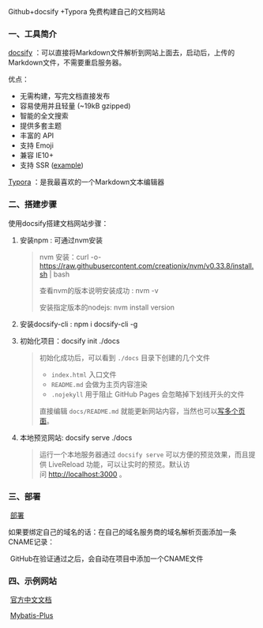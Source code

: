 Github+docsify +Typora 免费构建自己的文档网站

### 一、工具简介

[docsify](https://docsify.js.org/#/) ：可以直接将Markdown文件解析到网站上面去，启动后，上传的Markdown文件，不需要重启服务器。

优点：

- 无需构建，写完文档直接发布
- 容易使用并且轻量 (~19kB gzipped)
- 智能的全文搜索
- 提供多套主题
- 丰富的 API
- 支持 Emoji
- 兼容 IE10+
- 支持 SSR ([example](https://github.com/docsifyjs/docsify-ssr-demo))

[Typora](https://www.typora.io/) ：是我最喜欢的一个Markdown文本编辑器

### 二、搭建步骤

使用docsify搭建文档网站步骤：

1. 安装npm : 可通过nvm安装

   > nvm 安装：curl -o- https://raw.githubusercontent.com/creationix/nvm/v0.33.8/install.sh | bash
   >
   > 查看nvm的版本说明安装成功 : nvm -v 
   >
   > 安装指定版本的nodejs: nvm install  version

2. 安装docsify-cli : npm i docsify-cli -g 

3. 初始化项目：docsify init ./docs 

   > 初始化成功后，可以看到 `./docs` 目录下创建的几个文件
   >
   > - `index.html` 入口文件
   > - `README.md` 会做为主页内容渲染
   > - `.nojekyll` 用于阻止 GitHub Pages 会忽略掉下划线开头的文件
   >
   > 直接编辑 `docs/README.md` 就能更新网站内容，当然也可以[写多个页面](https://docsify.js.org/#/zh-cn/more-pages)。

4. 本地预览网站: docsify serve ./docs 

   > 运行一个本地服务器通过 `docsify serve` 可以方便的预览效果，而且提供 LiveReload 功能，可以让实时的预览。默认访问 [http://localhost:3000](http://localhost:3000/) 。 

### 三、部署

​	[部署](https://docsify.js.org/#/zh-cn/deploy)

​	如果要绑定自己的域名的话：在自己的域名服务商的域名解析页面添加一条CNAME记录：​

​	GitHub在验证通过之后，会自动在项目中添加一个CNAME文件

### 四、示例网站

​	[官方中文文档](https://docsify.js.org/#/zh-cn/)

​	[Mybatis-Plus](http://mp.baomidou.com/#/)


